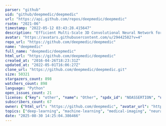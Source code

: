 ```yaml
---
parser: "github"
uid: "github/deepmedic/deepmedic"
url: "https://api.github.com/repos/deepmedic/deepmedic"
rsotm: "2021-06"
timestamp: "2022-05-12 03:43:28.415647"
description: "Efficient Multi-Scale 3D Convolutional Neural Network for Segmentation of 3D Medical Scans"
avatar: "https://avatars.githubusercontent.com/u/29442582?v=4"
repo_url: "https://github.com/deepmedic/deepmedic"
name: "deepmedic"
full_name: "deepmedic/deepmedic"
html_url: "https://github.com/deepmedic/deepmedic"
created_at: "2016-04-26T18:23:31Z"
updated_at: "2022-05-01T16:06:27Z"
clone_url: "https://github.com/deepmedic/deepmedic.git"
size: 50321
stargazers_count: 898
watchers_count: 898
language: "Python"
open_issues_count: 21
license: {"key": "other", "name": "Other", "spdx_id": "NOASSERTION", "url": null, "node_id": "MDc6TGljZW5zZTA="}
subscribers_count: 67
owner: {"html_url": "https://github.com/deepmedic", "avatar_url": "https://avatars.githubusercontent.com/u/29442582?v=4", "login": "deepmedic", "type": "Organization"}
topics: ["deep-learning", "machine-learning", "medical-imaging", "neural-networks", "convolutional-neural-networks"]
date: "2025-08-30 14:25:04.386466"
---
```

